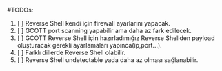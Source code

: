 #TODOs:
1. [ ] Reverse Shell kendi için firewall ayarlarını yapacak.
2. [ ] GCOTT port scanning yapabilir ama daha az fark edilecek.
3. [ ] GCOTT Reverse Shell için hazırladımığız Reverse Shellden payload oluşturacak gerekli ayarlamaları yapınca(ip,port...).
4. [ ] Farklı dillerde Reverse Shell olabilir.
5. [ ] Reverse Shell undetectable yada daha az olması sağlanabilir.
